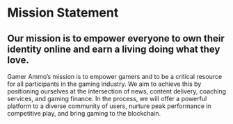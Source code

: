 # Mission Statement

## Our mission is to empower everyone to own their identity online and earn a living doing what they love.

Gamer Ammo’s mission is to empower gamers and to be a critical resource for all participants in the gaming industry. We aim to achieve this by positioning ourselves at the intersection of news, content delivery, coaching services, and gaming finance. In the process, we will offer a powerful platform to a diverse community of users, nurture peak performance in competitive play, and bring gaming to the blockchain.
